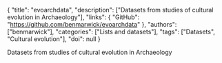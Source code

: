 {
  "title": "evoarchdata",
  "description": ["Datasets from studies of cultural evolution in Archaeology"],
  "links": {
    "GitHub": "https://github.com/benmarwick/evoarchdata"
  },
  "authors": ["benmarwick"],
  "categories": ["Lists and datasets"],
  "tags": ["Datasets", "Cultural evolution"],
  "doi": null
}

<!-- Generated by csv2md.R – do not edit by hand -->

Datasets from studies of cultural evolution in Archaeology